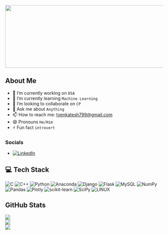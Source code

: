 <img src="https://images.pexels.com/photos/276452/pexels-photo-276452.jpeg?auto=compress&cs=tinysrgb&w=1260&h=750&dpr=2" width = "800" height = "200">

##  About Me
- 🔭 I’m currently working on     ``` DSA ```
- 🌱 I’m currently learning  ``` Machine Learning ```
- 👯 I’m looking to collaborate on ``` CP ```
- 💬 Ask me about ```Anything```
- 📫 How to reach me: tvenkatesh799@gmail.com
- 😄 Pronouns ```He/Him```
- ⚡ Fun fact ```introvert ```

### Socials
- [![LinkedIn](https://img.shields.io/badge/LinkedIn-%230077B5.svg?logo=linkedin&logoColor=white)](https://www.linkedin.com/in/venkatesh-thirunagiri-88170415b/) 

## 💻 Tech Stack
![C](https://img.shields.io/badge/c-%2300599C.svg?style=plastic&logo=c&logoColor=white) ![C++](https://img.shields.io/badge/c++-%2300599C.svg?style=plastic&logo=c%2B%2B&logoColor=white) ![Python](https://img.shields.io/badge/python-3670A0?style=plastic&logo=python&logoColor=ffdd54) ![Anaconda](https://img.shields.io/badge/Anaconda-%2344A833.svg?style=plastic&logo=anaconda&logoColor=white) ![Django](https://img.shields.io/badge/django-%23092E20.svg?style=plastic&logo=django&logoColor=white) ![Flask](https://img.shields.io/badge/flask-%23000.svg?style=plastic&logo=flask&logoColor=white) ![MySQL](https://img.shields.io/badge/mysql-%2300f.svg?style=plastic&logo=mysql&logoColor=white) ![NumPy](https://img.shields.io/badge/numpy-%23013243.svg?style=plastic&logo=numpy&logoColor=white) ![Pandas](https://img.shields.io/badge/pandas-%23150458.svg?style=plastic&logo=pandas&logoColor=white) ![Plotly](https://img.shields.io/badge/Plotly-%233F4F75.svg?style=plastic&logo=plotly&logoColor=white) ![scikit-learn](https://img.shields.io/badge/scikit--learn-%23F7931E.svg?style=plastic&logo=scikit-learn&logoColor=white) ![SciPy](https://img.shields.io/badge/SciPy-%230C55A5.svg?style=plastic&logo=scipy&logoColor=%white) ![LINUX](https://img.shields.io/badge/Linux-FCC624?style=plastic&logo=linux&logoColor=black)
## GitHub Stats
![](https://github-readme-stats.vercel.app/api?username=Venkatesh799&theme=vue-dark&hide_border=true&include_all_commits=true&count_private=false)<br/>
![](https://github-readme-streak-stats.herokuapp.com/?user=Venkatesh799&theme=vue-dark&hide_border=true)<br/>
![](https://github-readme-stats.vercel.app/api/top-langs/?username=Venkatesh799&theme=vue-dark&hide_border=true&include_all_commits=true&count_private=false&layout=compact)
